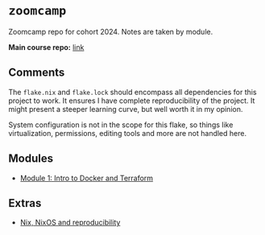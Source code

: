# `zoomcamp`

Zoomcamp repo for cohort 2024. Notes are taken by module.

**Main course repo:**
[link](https://github.com/DataTalksClub/data-engineering-zoomcamp)

## Comments

The `flake.nix` and `flake.lock` should encompass all dependencies for this
project to work. It ensures I have complete reproducibility of the project. It
might present a steeper learning curve, but well worth it in my opinion.

System configuration is not in the scope for this flake, so things like
virtualization, permissions, editing tools and more are not handled here.

## Modules

- [Module 1: Intro to Docker and Terraform](./src/m1_module/README.md)

## Extras

- [Nix, NixOS and reproducibility](./nix/README.md)
